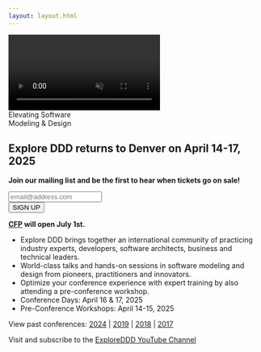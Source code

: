 ```yaml
---
layout: layout.html
---
```

<div class="container-fluid homepage--hero-video-container">
    <video loop muted autoplay class="video-item">
        <source src="video/background-video.webm" type="video/webm">
        <source src="video/background-video.mp4" type="video/mp4">
        <source src="video/background-video.ogv" type="video/ogg">
    </video>
    <div class="video-overlay">
        <div class="homepage--big-text">
            <div class="big-text">Elevating Software<br>Modeling &amp; Design</div>
        </div>
    </div>
</div>
<!--<section class="slider">
  <div class="flexslider">
    <ul class="slides">
        <li class="slide picture-5"></li>
        <li class="slide picture-2"></li>
        <li class="slide picture-1"></li>
        <li class="slide picture-3"></li>
        <li class="slide picture-4"></li>
        <li class="slide picture-6"></li>
        <li class="slide picture-7"></li>
    </ul>
  </div>
  <div class="custom-navigation-container">
  <div class="custom-navigation">
    <a class="arrow left"><img src="img/slider-arrow-left.svg" /></a>
    <a class="arrow right"><img src="img/slider-arrow-right.svg" /></a>
  </div>
  </div>
</section> -->
<!-- Begin MailChimp Signup Form -->
<div class="row newsletter-signup">
	<div class="col-xs-12">
		<style type="text/css">
			#mc_embed_signup {}
			/* Add your own MailChimp form style overrides in your site stylesheet or in this style block.
			   We recommend moving this block and the preceding CSS link to the HEAD of your HTML file. */
		</style>
		<script type='text/javascript' src='//s3.amazonaws.com/downloads.mailchimp.com/js/mc-validate.js'></script>
		<script type='text/javascript'>(function ($) { window.fnames = new Array(); window.ftypes = new Array(); fnames[1] = 'FNAME'; ftypes[1] = 'text'; fnames[2] = 'LNAME'; ftypes[2] = 'text'; fnames[0] = 'EMAIL'; ftypes[0] = 'email'; }(jQuery)); var $mcj = jQuery.noConflict(true);</script>
	</div> <!-- col-xs-2 -->
</div> <!-- row -->
</div> <!-- col-xs-12 -->
</div> <!-- row footer newsletter signup -->
<!--End mc_embed_signup-->
<div class="container homepage--intro-text">
    <div class="row">
        <h2 class="text-center">Explore DDD returns to Denver on April 14-17, 2025</h2>
        <p class="text-center"><strong>Join our mailing list and be the first to hear when tickets go on sale!</strong></p>
    </div>
</div>
<!-- Begin MailChimp Signup Form -->
<div class="row newsletter-signup">
	<div class="col-xs-12">
		<style type="text/css">
			#mc_embed_signup {}
			/* Add your own MailChimp form style overrides in your site stylesheet or in this style block.
			   We recommend moving this block and the preceding CSS link to the HEAD of your HTML file. */
		</style>
		<div id="mc_embed_signup">
			<form action="//exploreddd.us10.list-manage.com/subscribe/post?u=02e9770492ac1e4d472b7e3c6&amp;id=500ef72890" method="post" id="mc-embedded-subscribe-form" name="mc-embedded-subscribe-form" class="validate" target="_blank" novalidate>
				<div id="mc_embed_signup_scroll">
					<div class="row">
						<div class="col-sm-8 col-sm-offset-2 email-row">
							<div class="mc-field-group">
								<input type="email" placeholder="email@address.com" name="EMAIL" class="required email" id="mce-EMAIL">
							</div>
							<div id="mce-responses" class="clear">
								<div class="response" id="mce-error-response" style="display:none"></div>
								<div class="response" id="mce-success-response" style="display:none"></div>
							</div>
							<!-- real people should not fill this in and expect good things - do not remove this or risk form bot signups-->
							<div style="position: absolute; left: -5000px;" aria-hidden="true"><input type="text" name="b_02e9770492ac1e4d472b7e3c6_500ef72890" tabindex="-1" value=""></div>
							<div class="clear"><input type="submit" value="SIGN UP" name="subscribe" id="mc-embedded-subscribe"></div>
						</div>
			</form>
		</div>
		<script type='text/javascript' src='//s3.amazonaws.com/downloads.mailchimp.com/js/mc-validate.js'></script>
		<script type='text/javascript'>(function ($) { window.fnames = new Array(); window.ftypes = new Array(); fnames[1] = 'FNAME'; ftypes[1] = 'text'; fnames[2] = 'LNAME'; ftypes[2] = 'text'; fnames[0] = 'EMAIL'; ftypes[0] = 'email'; }(jQuery)); var $mcj = jQuery.noConflict(true);</script>
	</div> <!-- col-xs-2 -->
</div> <!-- row -->
</div> <!-- col-xs-12 -->
</div> <!-- row footer newsletter signup -->
<!--End mc_embed_signup-->
<div class="container homepage--intro-text">
    <div class="row">
        <p class="text-center"><strong><a href="cfp/">CFP</a> will open July 1st.</strong></p>
        <p>
            <ul>
                <li>Explore DDD brings together an international community of practicing industry experts, developers, software architects, business and technical leaders.</li>
                <li>World-class talks and hands-on sessions in software modeling and design from pioneers, practitioners and innovators.</li>
                <li>Optimize your conference experience with expert training by also attending a pre-conference workshop.</li>
                <li>Conference Days:  April 16 & 17, 2025</li>
                <li>Pre-Conference Workshops:  April 14-15, 2025</li>
	    </ul>
        </p>
        </div>
    </div>
</div>
<div class="container homepage--intro-videos">
    <div class="row">
        <div id="player"></div>
            <!-- Load the YouTube IFrame Player API -->
            <script src="https://www.youtube.com/iframe_api"></script>
            <!-- Include the JavaScript file -->
            <script src="js/youtube.js"></script>
            <!--<p><a href="https://www.youtube.com/playlist?list=PLC63ae3uCHHb0Ck39g6Cs2mBQwknPsyUg">View 2024 Session Videos</a></p>-->
        </div>
</div>
<div class="container section speakers">
<p></p></div>
<div class="container">
    <div class="row">
        <p class="text-center">View past conferences: <a href="./2024">2024</a> &#124; <a href="./2019">2019</a> &#124; <a href="./2018">2018</a> &#124; <a href="./2017">2017</a></p>
        <p class="text-center">Visit and subscribe to the <a href="https://www.youtube.com/exploreddd">ExploreDDD YouTube Channel</a></p>
    </div>
</div>
    </div>
</div>
